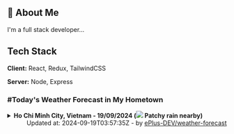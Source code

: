 ## 🚀 About Me
I'm a full stack developer...


## Tech Stack

**Client:** React, Redux, TailwindCSS

**Server:** Node, Express

### #Today's Weather Forecast in My Hometown



<details>
    <summary><b>Ho Chi Minh City, Vietnam - 19/09/2024 (<img src="https://cdn.weatherapi.com/weather/64x64/day/176.png" /> Patchy rain nearby)</b>
    </summary>

    
<table>
    <tr>
        <th>Hour</th>
        <td>00:00</td><td>01:00</td><td>02:00</td><td>03:00</td><td>04:00</td><td>05:00</td><td>06:00</td><td>07:00</td><td>08:00</td><td>09:00</td><td>10:00</td><td>11:00</td><td>12:00</td><td>13:00</td><td>14:00</td><td>15:00</td><td>16:00</td><td>17:00</td><td>18:00</td><td>19:00</td><td>20:00</td><td>21:00</td><td>22:00</td><td>23:00</td>
    </tr>
    <tr>
        <th>Weather</th>
        <td><img src="https://cdn.weatherapi.com/weather/64x64/night/353.png"></img></td><td><img src="https://cdn.weatherapi.com/weather/64x64/night/143.png"></img></td><td><img src="https://cdn.weatherapi.com/weather/64x64/night/116.png"></img></td><td><img src="https://cdn.weatherapi.com/weather/64x64/night/176.png"></img></td><td><img src="https://cdn.weatherapi.com/weather/64x64/night/143.png"></img></td><td><img src="https://cdn.weatherapi.com/weather/64x64/night/176.png"></img></td><td><img src="https://cdn.weatherapi.com/weather/64x64/day/176.png"></img></td><td><img src="https://cdn.weatherapi.com/weather/64x64/day/176.png"></img></td><td><img src="https://cdn.weatherapi.com/weather/64x64/day/296.png"></img></td><td><img src="https://cdn.weatherapi.com/weather/64x64/day/143.png"></img></td><td><img src="https://cdn.weatherapi.com/weather/64x64/day/116.png"></img></td><td><img src="https://cdn.weatherapi.com/weather/64x64/day/266.png"></img></td><td><img src="https://cdn.weatherapi.com/weather/64x64/day/176.png"></img></td><td><img src="https://cdn.weatherapi.com/weather/64x64/day/263.png"></img></td><td><img src="https://cdn.weatherapi.com/weather/64x64/day/176.png"></img></td><td><img src="https://cdn.weatherapi.com/weather/64x64/day/266.png"></img></td><td><img src="https://cdn.weatherapi.com/weather/64x64/day/176.png"></img></td><td><img src="https://cdn.weatherapi.com/weather/64x64/day/176.png"></img></td><td><img src="https://cdn.weatherapi.com/weather/64x64/night/116.png"></img></td><td><img src="https://cdn.weatherapi.com/weather/64x64/night/113.png"></img></td><td><img src="https://cdn.weatherapi.com/weather/64x64/night/113.png"></img></td><td><img src="https://cdn.weatherapi.com/weather/64x64/night/116.png"></img></td><td><img src="https://cdn.weatherapi.com/weather/64x64/night/116.png"></img></td><td><img src="https://cdn.weatherapi.com/weather/64x64/night/119.png"></img></td>
    </tr>
    <tr>
        <th>Condition</th>
        <td width="200px">Light rain shower</td><td width="200px">Mist</td><td width="200px">Partly Cloudy </td><td width="200px">Patchy rain nearby</td><td width="200px">Mist</td><td width="200px">Patchy rain nearby</td><td width="200px">Patchy rain nearby</td><td width="200px">Patchy rain nearby</td><td width="200px">Light rain</td><td width="200px">Mist</td><td width="200px">Partly cloudy</td><td width="200px">Light drizzle</td><td width="200px">Patchy rain nearby</td><td width="200px">Patchy light drizzle</td><td width="200px">Patchy rain nearby</td><td width="200px">Light drizzle</td><td width="200px">Patchy rain nearby</td><td width="200px">Patchy rain nearby</td><td width="200px">Partly Cloudy </td><td width="200px">Clear </td><td width="200px">Clear </td><td width="200px">Partly Cloudy </td><td width="200px">Partly Cloudy </td><td width="200px">Cloudy </td>
    </tr>
    <tr>
        <th>Temperature</th>
        <td>24.4 °C</td><td>24.4 °C</td><td>24.5 °C</td><td>24.2 °C</td><td>24 °C</td><td>24.2 °C</td><td>24.5 °C</td><td>24.9 °C</td><td>24.6 °C</td><td>24.4 °C</td><td>30.4 °C</td><td>25.7 °C</td><td>27.9 °C</td><td>28.7 °C</td><td>30.6 °C</td><td>29.6 °C</td><td>29.3 °C</td><td>28.4 °C</td><td>26.8 °C</td><td>26.2 °C</td><td>25.7 °C</td><td>25.5 °C</td><td>25.4 °C</td><td>25.2 °C</td>
    </tr>
    <tr>
        <th>Wind</th>
        <td>9 kph</td><td>9.4 kph</td><td>8.6 kph</td><td>6.8 kph</td><td>5.4 kph</td><td>5.4 kph</td><td>5.4 kph</td><td>6.5 kph</td><td>11.2 kph</td><td>11.2 kph</td><td>10.4 kph</td><td>13.7 kph</td><td>17.6 kph</td><td>15.8 kph</td><td>18.4 kph</td><td>18.7 kph</td><td>19.8 kph</td><td>16.6 kph</td><td>11.9 kph</td><td>13.3 kph</td><td>13.3 kph</td><td>13.3 kph</td><td>13 kph</td><td>12.2 kph</td>
    </tr>
</table>

</details>

<div align="right">
    Updated at: 2024-09-19T03:57:35Z - by <a target="_blank"
        href="https://github.com/ePlus-DEV/weather-forecast">ePlus-DEV/weather-forecast</a>
</div>